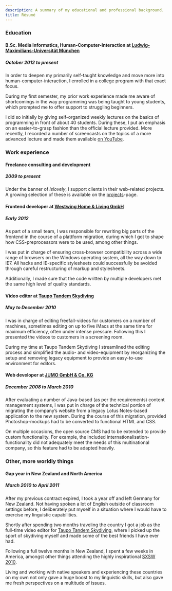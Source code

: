 ```yaml
---
description: A summary of my educational and professional background.
title: Résumé
---
```


### Education


#### B.Sc. Media Informatics, Human-Computer-Interaction at [Ludwig-Maximilians-Universität München](http://www.uni-muenchen.de/index.html)

##### October 2012 to present

In order to deepen my primarily self-taught knowledge and move more into
human-computer-interaction, I enrolled in a college program with that exact
focus.

During my first semester, my prior work experience made me aware of shortcomings
in the way programming was being taught to young students, which prompted me to
offer support to struggling beginners.

I did so initially by giving self-organized weekly lectures on the basics of
programming in front of about 40 students. During these, I put an emphasis on an
easier-to-grasp fashion than the official lecture provided. More recently, I
recorded a number of screencasts on the topics of a more advanced lecture and
made them available
[on YouTube](http://www.youtube.com/playlist?list=PLvxbiku9hLuGV23Ks2WIzJbvGieCeppzl 'German screencasts on functional programming').


### Work experience


#### Freelance consulting and development

##### 2009 to present

Under the banner of _islovely_, I support clients in their web-related projects.
A growing selection of these is available on the [projects](/projects)-page.


#### Frontend developer at [Westwing Home &amp; Living GmbH](http://westwing.de)

##### Early 2012

As part of a small team, I was responsible for rewriting big parts of the
frontend in the course of a plattform migration, during which I got to shape how
CSS-preprocessors were to be used, among other things.

I was put in charge of ensuring cross-browser compatibility across a wide range
of browsers on the Windows operating system, all the way down to IE7. All hacks
and IE-specific stylesheets could successfully be avoided through careful
restructuring of markup and stylesheets.

Additionally, I made sure that the code written by multiple developers met the
same high level of quality standards.


#### Video editor at [Taupo Tandem Skydiving](http://tts.net.nz)

##### May to December 2010

I was in charge of editing freefall-videos for customers on a number of
machines, sometimes editing on up to five iMacs at the same time for maximum
efficiency, often under intense pressure. Following this I presented the videos
to customers in a screening room.

During my time at Taupo Tandem Skydiving I streamlined the editing process and
simplified the audio- and video-equipment by reorganizing the setup and removing
legacy equipment to provide an easy-to-use environment for editors.


#### Web developer at [JUMO GmbH &amp; Co. KG](http://jumo.de)

##### December 2008 to March 2010

After evaluating a number of Java-based (as per the requirements) content
management systems, I was put in charge of the technical portion of migrating
the company’s website from a legacy Lotus Notes-based application to the new
system. During the course of this migration, provided Photoshop-mockups had to
be converted to functional HTML and CSS.

On multiple occasions, the open source CMS had to be extended to provide custom
functionality. For example, the included internationalisation-functionality did
not adequately meet the needs of this multinational company, so this feature had
to be adapted heavily.


### Other, more worldly things


#### Gap year in New Zealand and North America

##### March 2010 to April 2011

After my previous contract expired, I took a year off and left Germany for New
Zealand. Not having spoken a lot of English outside of classroom settings
before, I deliberately put myself in a situation where I would have to exercise
my linguistic capabilities.

Shortly after spending two months traveling the country I got a job as the
full-time video editor for [Taupo Tandem Skydiving](http://tts.net.nz), where I
picked up the sport of skydiving myself and made some of the best friends I have
ever had.

Following a full twelve months in New Zealand, I spent a few weeks in America,
amongst other things attending the highly inspirational
[SXSW 2010](http://sxsw.com).

Living and working with native speakers and experiencing these countries on my
own not only gave a huge boost to my linguistic skills, but also gave me fresh
perspectives on a multitude of issues.
